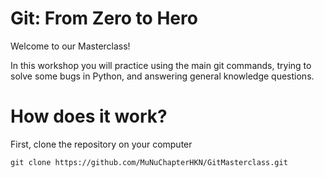 # Git: From Zero to Hero

Welcome to our Masterclass!

In this workshop you will practice using the main git commands, trying to solve some bugs in Python, and answering general knowledge questions.

# How does it work?

First, clone the repository on your computer

```git clone https://github.com/MuNuChapterHKN/GitMasterclass.git```

